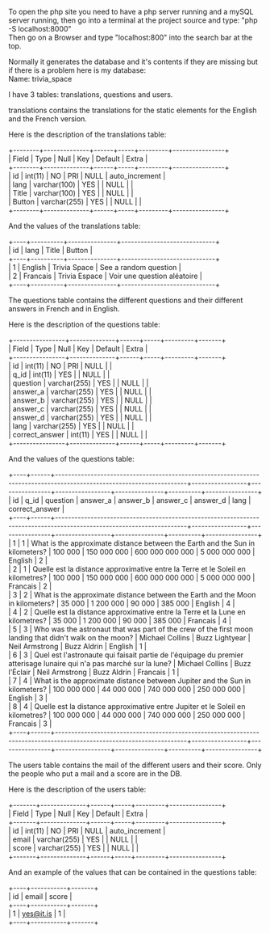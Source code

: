 To open the php site you need to have a php server running
and a mySQL server running, then go into a terminal at
the project source and type:
"php -S localhost:8000"  
Then go on a Browser and type "localhost:800" into the search bar at the top.

Normally it generates the database and it's contents 
if they are missing but if there is a problem here is my database:  
Name: trivia_space

I have 3 tables: translations, questions and users.

translations contains the translations for the static elements
for the English and the French version.  

Here is the description of the translations table:

+--------+--------------+------+-----+---------+----------------+  
| Field  | Type         | Null | Key | Default | Extra          |  
+--------+--------------+------+-----+---------+----------------+  
| id     | int(11)      | NO   | PRI | NULL    | auto_increment |  
| lang   | varchar(100) | YES  |     | NULL    |                |  
| Title  | varchar(100) | YES  |     | NULL    |                |  
| Button | varchar(255) | YES  |     | NULL    |                |  
+--------+--------------+------+-----+---------+----------------+

And the values of the translations table:

+----+----------+---------------+-----------------------------+  
| id | lang     | Title         | Button                      |  
+----+----------+---------------+-----------------------------+  
|  1 | English  | Trivia Space  | See a random question       |  
|  2 | Francais | Trivia Espace | Voir une question aléatoire |  
+----+----------+---------------+-----------------------------+

The questions table contains the different questions and their different answers
in French and in English.

Here is the description of the questions table:

+----------------+--------------+------+-----+---------+-------+  
| Field          | Type         | Null | Key | Default | Extra |  
+----------------+--------------+------+-----+---------+-------+  
| id             | int(11)      | NO   | PRI | NULL    |       |  
| q_id           | int(11)      | YES  |     | NULL    |       |  
| question       | varchar(255) | YES  |     | NULL    |       |  
| answer_a       | varchar(255) | YES  |     | NULL    |       |  
| answer_b       | varchar(255) | YES  |     | NULL    |       |  
| answer_c       | varchar(255) | YES  |     | NULL    |       |  
| answer_d       | varchar(255) | YES  |     | NULL    |       |  
| lang           | varchar(255) | YES  |     | NULL    |       |  
| correct_answer | int(11)      | YES  |     | NULL    |       |  
+----------------+--------------+------+-----+---------+-------+

And the values of the questions table:

+----+------+----------------------------------------------------------------------------------------------------------------------+-----------------+----------------+-----------------+---------------+----------+----------------+  
| id | q_id | question                                                                                                             | answer_a        | answer_b       | answer_c        | answer_d      | lang     | correct_answer |  
+----+------+----------------------------------------------------------------------------------------------------------------------+-----------------+----------------+-----------------+---------------+----------+----------------+  
|  1 |    1 | What is the approximate distance between the Earth and the Sun in kilometers?                                        | 100 000         | 150 000 000    | 600 000 000 000 | 5 000 000 000 | English  |              2 |  
|  2 |    1 | Quelle est la distance approximative entre la Terre et le Soleil en kilometres?                                      | 100 000         | 150 000 000    | 600 000 000 000 | 5 000 000 000 | Francais |              2 |  
|  3 |    2 | What is the approximate distance between the Earth and the Moon in kilometers?                                       | 35 000          | 1 200 000      | 90 000          | 385 000       | English  |              4 |  
|  4 |    2 | Quelle est la distance approximative entre la Terre et la Lune en kilometres?                                        | 35 000          | 1 200 000      | 90 000          | 385 000       | Francais |              4 |  
|  5 |    3 | Who was the astronaut that was part of the crew of the first moon landing that didn't walk on the moon?              | Michael Collins | Buzz Lightyear | Neil Armstrong  | Buzz Aldrin   | English  |              1 |  
|  6 |    3 | Quel est l'astronaute qui faisait partie de l'équipage du premier atterisage lunaire qui n'a pas marché sur la lune? | Michael Collins | Buzz l'Éclair  | Neil Armstrong  | Buzz Aldrin   | Francais |              1 |  
|  7 |    4 | What is the approximate distance between Jupiter and the Sun in kilometers?                                          | 100 000 000     | 44 000 000     | 740 000 000     | 250 000 000   | English  |              3 |  
|  8 |    4 | Quelle est la distance approximative entre Jupiter et le Soleil en kilometres?                                       | 100 000 000     | 44 000 000     | 740 000 000     | 250 000 000   | Francais |              3 |  
+----+------+----------------------------------------------------------------------------------------------------------------------+-----------------+----------------+-----------------+---------------+----------+----------------+

The users table contains the mail of the different users and their
score. Only the people who put a mail and a score are in the DB.

Here is the description of the users table:

+-------+--------------+------+-----+---------+----------------+  
| Field | Type         | Null | Key | Default | Extra          |  
+-------+--------------+------+-----+---------+----------------+  
| id    | int(11)      | NO   | PRI | NULL    | auto_increment |  
| email | varchar(255) | YES  |     | NULL    |                |  
| score | varchar(255) | YES  |     | NULL    |                |  
+-------+--------------+------+-----+---------+----------------+


And an example of the values that can be contained in the questions table:

+----+-----------+-------+  
| id | email     | score |  
+----+-----------+-------+  
|  1 | yes@it.is | 1     |  
+----+-----------+-------+
